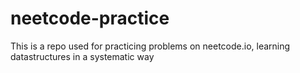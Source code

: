 # neetcode-practice
This is a repo used for practicing problems on neetcode.io, learning datastructures in a systematic way
